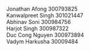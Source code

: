 Jonathan Afong 300793825
<br/>
Kanwalpreet Singh 301021447
<br/>
Abhinav Soni 300984756
<br/>
Harjot Singh 300987322
<br/>
Duc Cong Nguyen 300973894
<br/>
Vadym Harkusha 30009484
